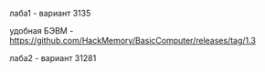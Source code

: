 лаба1 - вариант 3135

удобная БЭВМ - https://github.com/HackMemory/BasicComputer/releases/tag/1.3

лаба2 - вариант 31281


